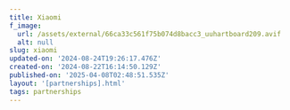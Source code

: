 ```yaml
---
title: Xiaomi
f_image:
  url: /assets/external/66ca33c561f75b074d8bacc3_uuhartboard209.avif
  alt: null
slug: xiaomi
updated-on: '2024-08-24T19:26:17.476Z'
created-on: '2024-08-22T16:14:50.129Z'
published-on: '2025-04-08T02:48:51.535Z'
layout: '[partnerships].html'
tags: partnerships
---
```



